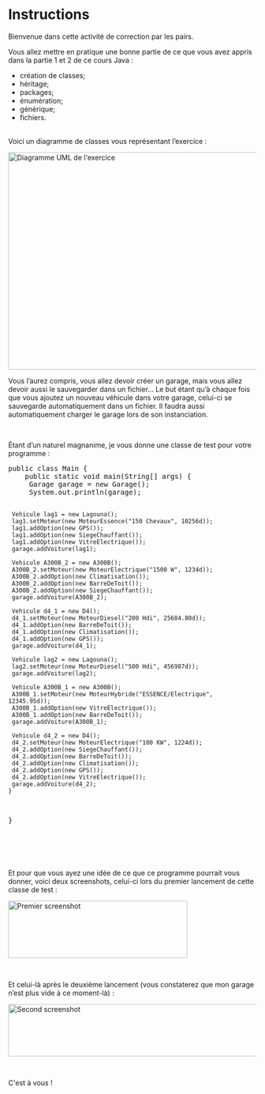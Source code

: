 
<!DOCTYPE html>
<html lang="fr">
    <h1>Instructions</h1>
    <div>
        <p>Bienvenue dans&nbsp;cette activit&eacute; de correction par les pairs.</p>
<p>Vous allez mettre en pratique une bonne partie de ce que vous avez appris dans la partie 1 et 2 de ce cours Java :</p>
<ul>
<li>cr&eacute;ation de classes;</li>
<li>h&eacute;ritage;</li>
<li>packages;</li>
<li>&eacute;num&eacute;ration;</li>
<li>g&eacute;n&eacute;rique;</li>
<li>fichiers.</li>
</ul>
<p><br />Voici un diagramme de classes vous repr&eacute;sentant l&rsquo;exercice :</p>
<p><a href="http://sdz-upload.s3.amazonaws.com/prod/upload/P2PA%20-%20Voiture.png"><img src="http://sdz-upload.s3.amazonaws.com/prod/upload/P2PA%20-%20Voiture.png" alt="Diagramme UML de l'exercice" width="878" height="440" /></a></p>
<p>Vous l&rsquo;aurez compris, vous allez devoir cr&eacute;er un garage, mais vous allez devoir aussi le sauvegarder dans un fichier&hellip; Le but &eacute;tant qu&rsquo;&agrave; chaque fois que vous ajoutez un nouveau v&eacute;hicule dans votre garage, celui-ci se sauvegarde automatiquement dans un fichier. Il faudra aussi automatiquement charger le garage lors de son instanciation.</p>
<p>&nbsp;</p>
<p>&Eacute;tant d&rsquo;un naturel magnanime, je vous donne une classe de test pour votre programme :</p>
<pre>public class Main {
    public static void main(String[] args) {
   	 Garage garage = new Garage();   
   	 System.out.println(garage);
   	 
   	 Vehicule lag1 = new Lagouna();
   	 lag1.setMoteur(new MoteurEssence("150 Chevaux", 10256d));
   	 lag1.addOption(new GPS());
   	 lag1.addOption(new SiegeChauffant());
   	 lag1.addOption(new VitreElectrique());
   	 garage.addVoiture(lag1);
   		 
   	 Vehicule A300B_2 = new A300B();
   	 A300B_2.setMoteur(new MoteurElectrique("1500 W", 1234d));
   	 A300B_2.addOption(new Climatisation());
   	 A300B_2.addOption(new BarreDeToit());
   	 A300B_2.addOption(new SiegeChauffant());
   	 garage.addVoiture(A300B_2);
   	 
   	 Vehicule d4_1 = new D4();
   	 d4_1.setMoteur(new MoteurDiesel("200 Hdi", 25684.80d));
   	 d4_1.addOption(new BarreDeToit());
   	 d4_1.addOption(new Climatisation());
   	 d4_1.addOption(new GPS());
   	 garage.addVoiture(d4_1);   	 
   	 
   	 Vehicule lag2 = new Lagouna();
   	 lag2.setMoteur(new MoteurDiesel("500 Hdi", 456987d));
   	 garage.addVoiture(lag2);
   	 
   	 Vehicule A300B_1 = new A300B();
   	 A300B_1.setMoteur(new MoteurHybride("ESSENCE/Electrique", 12345.95d));
   	 A300B_1.addOption(new VitreElectrique());
   	 A300B_1.addOption(new BarreDeToit());
   	 garage.addVoiture(A300B_1);
   	 
   	 Vehicule d4_2 = new D4();
   	 d4_2.setMoteur(new MoteurElectrique("100 KW", 1224d));
   	 d4_2.addOption(new SiegeChauffant());
   	 d4_2.addOption(new BarreDeToit());
   	 d4_2.addOption(new Climatisation());
   	 d4_2.addOption(new GPS());
   	 d4_2.addOption(new VitreElectrique());
   	 garage.addVoiture(d4_2);   			 
    }
}</pre>
<p>&nbsp;</p>
<p>&nbsp;</p>
<p>Et pour que vous ayez&nbsp;une id&eacute;e de ce que ce programme pourrait vous donner, voici deux screenshots, celui-ci&nbsp;lors du premier lancement de cette classe de test :</p>
<p><img src="http://sdz-upload.s3.amazonaws.com/prod/upload/CaptureEcran11.png" alt="Premier screenshot" width="363" height="116" /></p>
<p>&nbsp;</p>
<p>Et&nbsp;celui-l&agrave;&nbsp;apr&egrave;s le deuxi&egrave;me lancement (vous constaterez que mon garage n&rsquo;est plus vide &agrave; ce moment-l&agrave;) :</p>
<p><img src="http://sdz-upload.s3.amazonaws.com/prod/upload/CaptureEcran21.png" alt="Second screenshot" width="644" height="106" /></p>
<p>&nbsp;</p>
<p>C'est &agrave; vous !</p>
<p>&nbsp;</p>
    </div>



    
  </body>
</html>
